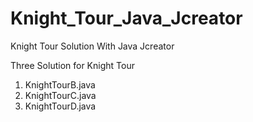 # Knight_Tour_Java_Jcreator
Knight Tour Solution With Java Jcreator


Three Solution for Knight Tour
1. KnightTourB.java
2. KnightTourC.java
3. KnightTourD.java


